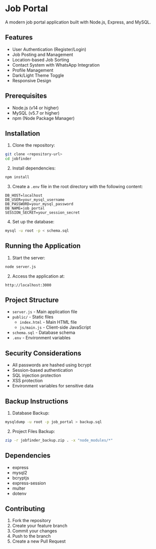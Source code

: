 # Job Portal

A modern job portal application built with Node.js, Express, and MySQL.

## Features

- User Authentication (Register/Login)
- Job Posting and Management
- Location-based Job Sorting
- Contact System with WhatsApp Integration
- Profile Management
- Dark/Light Theme Toggle
- Responsive Design

## Prerequisites

- Node.js (v14 or higher)
- MySQL (v5.7 or higher)
- npm (Node Package Manager)

## Installation

1. Clone the repository:
```bash
git clone <repository-url>
cd jobfinder
```

2. Install dependencies:
```bash
npm install
```

3. Create a `.env` file in the root directory with the following content:
```
DB_HOST=localhost
DB_USER=your_mysql_username
DB_PASSWORD=your_mysql_password
DB_NAME=job_portal
SESSION_SECRET=your_session_secret
```

4. Set up the database:
```bash
mysql -u root -p < schema.sql
```

## Running the Application

1. Start the server:
```bash
node server.js
```

2. Access the application at:
```
http://localhost:3000
```

## Project Structure

- `server.js` - Main application file
- `public/` - Static files
  - `index.html` - Main HTML file
  - `js/main.js` - Client-side JavaScript
- `schema.sql` - Database schema
- `.env` - Environment variables

## Security Considerations

- All passwords are hashed using bcrypt
- Session-based authentication
- SQL injection protection
- XSS protection
- Environment variables for sensitive data

## Backup Instructions

1. Database Backup:
```bash
mysqldump -u root -p job_portal > backup.sql
```

2. Project Files Backup:
```bash
zip -r jobfinder_backup.zip . -x "node_modules/*"
```

## Dependencies

- express
- mysql2
- bcryptjs
- express-session
- multer
- dotenv

## Contributing

1. Fork the repository
2. Create your feature branch
3. Commit your changes
4. Push to the branch
5. Create a new Pull Request 